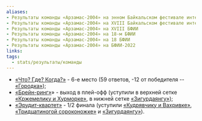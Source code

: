 ```yaml
---
aliases:
- Результаты команды «Арзамас-2004» на энном Байкальском фестивале интеллектуальных игр
- Результаты команды «Арзамас-2004» на XVIII Байкальском фестивале интеллектуальных игр
- Результаты команды «Арзамас-2004» на XVIII БФИИ
- Результаты команды «Арзамас-2004» на 18-м БФИИ
- Результаты команды «Арзамас-2004» на 18 БФИИ
- Результаты команды «Арзамас-2004» на БФИИ-2022
links: 
tags:
  - stats/результаты/команды
---
```

* [«Что? Где? Когда?»](maingame-18-2022.md) - 6-е место (59 ответов, -12 от победителя -- [«Городка»](gorodok-18-2022.md));
* [«Брейн-ринг»](speedgame-18-2022.md)» - выход в плей-офф (уступили в верхней сетке [«Кржемелику и Хурморке»](krzhemelik_i_hurmorka-18-2022.md), в нижней сетке [«Зигурдаянгу»](zigurdayang-18-2022.md));
* [«Эрудит-квартет»](quartet-18-2022.md) - 1/2 финала (уступили [«Кудрявчику и Вахривке»](kudryavchik_i_vahrivka-18-2022.md), [«Тридцатиногой сороконожке»](tridtsatinogaya_sorokonozhka-18-2022.md) и [«Зигурдаянгу»](zigurdayang-18-2022.md)).